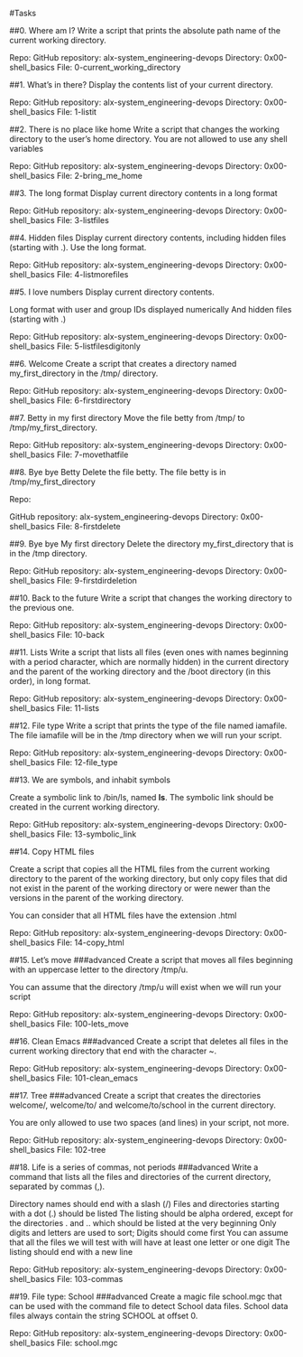 #Tasks


##0. Where am I?
Write a script that prints the absolute path name of the current working directory.

Repo:
GitHub repository: alx-system_engineering-devops
Directory: 0x00-shell_basics
File: 0-current_working_directory
    
##1. What’s in there?
Display the contents list of your current directory.

Repo:
GitHub repository: alx-system_engineering-devops
Directory: 0x00-shell_basics
File: 1-listit
    
##2. There is no place like home
Write a script that changes the working directory to the user’s home directory.
You are not allowed to use any shell variables

Repo:
GitHub repository: alx-system_engineering-devops
Directory: 0x00-shell_basics
File: 2-bring_me_home
    
##3. The long format
Display current directory contents in a long format

Repo:
GitHub repository: alx-system_engineering-devops
Directory: 0x00-shell_basics
File: 3-listfiles
    
##4. Hidden files
Display current directory contents, including hidden files (starting with .). Use the long format.

Repo:
GitHub repository: alx-system_engineering-devops
Directory: 0x00-shell_basics
File: 4-listmorefiles
    
##5. I love numbers
Display current directory contents.

Long format
with user and group IDs displayed numerically
And hidden files (starting with .)

Repo:
GitHub repository: alx-system_engineering-devops
Directory: 0x00-shell_basics
File: 5-listfilesdigitonly
    
##6. Welcome
Create a script that creates a directory named my_first_directory in the /tmp/ directory.

Repo:
GitHub repository: alx-system_engineering-devops
Directory: 0x00-shell_basics
File: 6-firstdirectory
    
##7. Betty in my first directory
Move the file betty from /tmp/ to /tmp/my_first_directory.

Repo:
GitHub repository: alx-system_engineering-devops
Directory: 0x00-shell_basics
File: 7-movethatfile
    
##8. Bye bye Betty
Delete the file betty.
The file betty is in /tmp/my_first_directory

Repo:

GitHub repository: alx-system_engineering-devops
Directory: 0x00-shell_basics
File: 8-firstdelete
    
##9. Bye bye My first directory
Delete the directory my_first_directory that is in the /tmp directory.

Repo:
GitHub repository: alx-system_engineering-devops
Directory: 0x00-shell_basics
File: 9-firstdirdeletion
    
##10. Back to the future
Write a script that changes the working directory to the previous one.

Repo:
GitHub repository: alx-system_engineering-devops
Directory: 0x00-shell_basics
File: 10-back
    
##11. Lists
Write a script that lists all files (even ones with names beginning with a period character, which are normally hidden) in the current directory and the parent of the working directory and the /boot directory (in this order), in long format.

Repo:
GitHub repository: alx-system_engineering-devops
Directory: 0x00-shell_basics
File: 11-lists
    
##12. File type
Write a script that prints the type of the file named iamafile. The file iamafile will be in the /tmp directory when we will run your script.

Repo:
GitHub repository: alx-system_engineering-devops
Directory: 0x00-shell_basics
File: 12-file_type
    
##13. We are symbols, and inhabit symbols

Create a symbolic link to /bin/ls, named __ls__. The symbolic link should be created in the current working directory.

Repo:
GitHub repository: alx-system_engineering-devops
Directory: 0x00-shell_basics
File: 13-symbolic_link
    
##14. Copy HTML files

Create a script that copies all the HTML files from the current working directory to the parent of the working directory, but only copy files that did not exist in the parent of the working directory or were newer than the versions in the parent of the working directory.

You can consider that all HTML files have the extension .html

Repo:
GitHub repository: alx-system_engineering-devops
Directory: 0x00-shell_basics
File: 14-copy_html
    
##15. Let’s move
###advanced
Create a script that moves all files beginning with an uppercase letter to the directory /tmp/u.

You can assume that the directory /tmp/u will exist when we will run your script

Repo:
GitHub repository: alx-system_engineering-devops
Directory: 0x00-shell_basics
File: 100-lets_move
    
##16. Clean Emacs
###advanced
Create a script that deletes all files in the current working directory that end with the character ~.

Repo:
GitHub repository: alx-system_engineering-devops
Directory: 0x00-shell_basics
File: 101-clean_emacs
    
##17. Tree
###advanced
Create a script that creates the directories welcome/, welcome/to/ and welcome/to/school in the current directory.

You are only allowed to use two spaces (and lines) in your script, not more.

Repo:
GitHub repository: alx-system_engineering-devops
Directory: 0x00-shell_basics
File: 102-tree
    
##18. Life is a series of commas, not periods
###advanced
Write a command that lists all the files and directories of the current directory, separated by commas (,).

Directory names should end with a slash (/)
Files and directories starting with a dot (.) should be listed
The listing should be alpha ordered, except for the directories . and .. which should be listed at the very beginning
Only digits and letters are used to sort; Digits should come first
You can assume that all the files we will test with will have at least one letter or one digit
The listing should end with a new line

Repo:
GitHub repository: alx-system_engineering-devops
Directory: 0x00-shell_basics
File: 103-commas
    
##19. File type: School
###advanced
Create a magic file school.mgc that can be used with the command file to detect School data files. School data files always contain the string SCHOOL at offset 0.

Repo:
GitHub repository: alx-system_engineering-devops
Directory: 0x00-shell_basics
File: school.mgc
